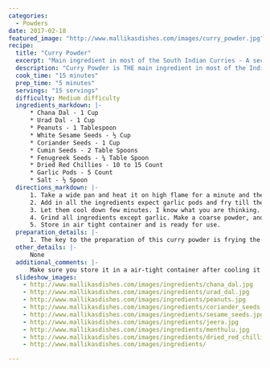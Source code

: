 ```yaml
--- 
categories: 
  - Powders
date: 2017-02-18
featured_image: "http://www.mallikasdishes.com/images/curry_powder.jpg"
recipe:
  title: "Curry Powder"
  excerpt: "Main ingredient in most of the South Indian Curries - A secret sauce of Indian mothers!"
  description: "Curry Powder is THE main ingredient in most of the Indian curries. Without this, the curries would not taste good!"
  cook_time: "15 minutes"
  prep_time: "5 minutes"
  servings: "15 servings"
  difficulty: Medium difficulty
  ingredients_markdown: |-
      * Chana Dal - 1 Cup
      * Urad Dal - 1 Cup
      * Peanuts - 1 Tablespoon
      * White Sesame Seeds - ½ Cup
      * Coriander Seeds - 1 Cup
      * Cumin Seeds - 2 Table Spoons
      * Fenugreek Seeds - ¼ Table Spoon
      * Dried Red Chillies - 10 to 15 Count
      * Garlic Pods - 5 Count
      * Salt - ½ Spoon
  directions_markdown: |-
      1. Take a wide pan and heat it on high flame for a minute and then reduce the flame to medium
      2. Add in all the ingredients expect garlic pods and fry till they turn golden brown or little red
      3. Let them cool down few minutes. I know what you are thinking... DO NOT put it in refrigerator or freezer.
      4. Grind all ingredients except garlic. Make a coarse powder, and finally add garlic grind once again. It doesn't take much for garlic to mix in.
      5. Store in air tight container and is ready for use.
  preparation_details: |-
      1. The key to the preparation of this curry powder is frying the ingredients in Medium Flame. The taste varies on how dark you fry the ingredients. Make sure you don't burn the ingredients.
  other_details: |-
      None
  additional_comments: |-
      Make sure you store it in a air-tight container after cooling it down.
  slideshow_images:
    - http://www.mallikasdishes.com/images/ingredients/chana_dal.jpg
    - http://www.mallikasdishes.com/images/ingredients/urad_dal.jpg
    - http://www.mallikasdishes.com/images/ingredients/peanuts.jpg
    - http://www.mallikasdishes.com/images/ingredients/coriander_seeds.jpg
    - http://www.mallikasdishes.com/images/ingredients/sesame_seeds.jpg
    - http://www.mallikasdishes.com/images/ingredients/jeera.jpg
    - http://www.mallikasdishes.com/images/ingredients/menthulu.jpg
    - http://www.mallikasdishes.com/images/ingredients/dried_red_chillis.jpg
    - http://www.mallikasdishes.com/images/ingredients/

---
```

